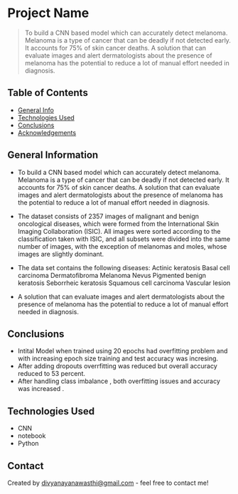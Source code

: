 # Project Name
> To build a CNN based model which can accurately detect melanoma. Melanoma is a type of cancer that can be deadly if not detected early. It accounts for 75% of skin cancer deaths. A solution that can evaluate images and alert dermatologists about the presence of melanoma has the potential to reduce a lot of manual effort needed in diagnosis.


## Table of Contents
* [General Info](#general-information)
* [Technologies Used](#technologies-used)
* [Conclusions](#conclusions)
* [Acknowledgements](#acknowledgements)


## General Information
- To build a CNN based model which can accurately detect melanoma. Melanoma is a type of cancer that can be deadly if not detected early. It accounts for 75% of skin cancer deaths. A solution that can evaluate images and alert dermatologists about the presence of melanoma has the potential to reduce a lot of manual effort needed in diagnosis.
- The dataset consists of 2357 images of malignant and benign oncological diseases, which were formed from the International Skin Imaging Collaboration (ISIC). All images were sorted according to the classification taken with ISIC, and all subsets were divided into the same number of images, with the exception of melanomas and moles, whose images are slightly dominant.

- The data set contains the following diseases:
Actinic keratosis
Basal cell carcinoma
Dermatofibroma
Melanoma
Nevus
Pigmented benign keratosis
Seborrheic keratosis
Squamous cell carcinoma
Vascular lesion
- A solution that can evaluate images and alert dermatologists about the presence of melanoma has the potential to reduce a lot of manual effort needed in diagnosis.
<!-- You don't have to answer all the questions - just the ones relevant to your project. -->

## Conclusions
- Intital Model when trained  using 20 epochs had overfitting problem and with increasing epoch size training and test accuracy was incresing.
- After adding dropouts overrfitting was reduced but overall accuracy reduced to 53 percent.
- After handling class imbalance , both overfitting issues and accuracy was increased .

## Technologies Used
- CNN
- notebook
- Python



## Contact
Created by divyanayanawasthi@gmail.com - feel free to contact me!
